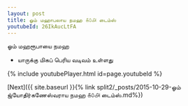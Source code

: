 ```yaml
---
layout: post
title: ஓம் மஹாபலாய நமஹ ௧௦௮ டைம்ஸ்
youtubeId: 26IkAucLtFA
---
```

 
 
 ஓம் மஹரூபாயை நமஹ  
 
 -  யாருக்கு மிகப் பெரிய வடிவம் உள்ளது 
 
  
 
  
 
 
 
 
 
 


{% include youtubePlayer.html id=page.youtubeId %}
 
[Next]({{ site.baseurl }}{% link  split2/_posts/2015-10-29-ஓம் ஜ்யோதிர்கணேஸ்வராய நமஹ ௧௦௮ டைம்ஸ்.md%})
 
